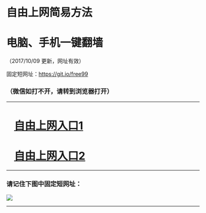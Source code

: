 ﻿# 自由上网简易方法

# 电脑、手机一键翻墙

（2017/10/09 更新，网址有效）

固定短网址：https://git.io/free99

### （微信如打不开，请转到浏览器打开）


***





# &nbsp;&nbsp; <a href="http://ft1471411508.fwq-tz-1001.info/fwqtz01.html?t=100900122799 " target="_blank">自由上网入口1</a>
# &nbsp;&nbsp; <a href="http://ft3230014371.fwq-tz-1002.info/fwqtz02.html?t=100900114518 " target="_blank">自由上网入口2</a>
***

### 请记住下图中固定短网址：

<img src="https://s3-us-west-2.amazonaws.com/fwq-1001/yjfq-20170905okok.png" /> 


***

